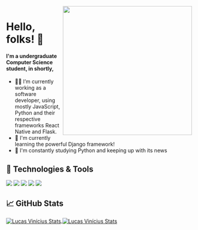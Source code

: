 <img src="https://camo.githubusercontent.com/63371d36886ee658f5a97401f393e1ab1684b2fd3de674b8f5efc7d410b2a3d0/68747470733a2f2f6d656469612e67697068792e636f6d2f6d656469612f57556c706c634d704f43456d5447427442572f67697068792e676966" width="350px" align="right">

# Hello, folks! 👋

#### I'm a undergraduate Computer Science student, in shortly,

- 👨‍💻 I’m currently working as a software developer, using mostly JavaScript, Python and their respective frameworks React Native and Flask.
- 🌱 I'm currently learning the powerful Django framework!
- 🐍 I'm constantly studying Python and keeping up with its news

## 🔧 Technologies & Tools

![](https://img.shields.io/badge/OS-Windows-informational?style=flat&logo=windows&logoColor=white&color=2bbc8a)
![](https://img.shields.io/badge/Editor-VSCode-informational?style=flat&logo=intellij-idea&logoColor=white&color=2bbc8a)
![](https://img.shields.io/badge/Code-Python-informational?style=flat&logo=python&logoColor=white&color=2bbc8a)
![](https://img.shields.io/badge/Code-JavaScript-informational?style=flat&logo=javascript&logoColor=white&color=2bbc8a)
![](https://img.shields.io/badge/Tools-Docker-informational?style=flat&logo=docker&logoColor=white&color=2bbc8a)

## 📈 GitHub Stats

<a href="https://github.com/lucasviinic/lucasviinic">
    <img align="center" src="https://github-readme-stats.vercel.app/api/top-langs/?username=lucasviinic&hide=java,html,tex&title_color=ffffff&text_color=c9cacc&icon_color=2bbc8a&bg_color=1d1f21&langs_count=3" alt="Lucas Vinícius Stats" />
</a>
<a href="https://github.com/lucasviinic/lucasviinic">
  <img align="center" src="https://github-readme-stats.vercel.app/api?username=lucasviinic&show_icons=true&line_height=27&count_private=true&title_color=ffffff&text_color=c9cacc&icon_color=2bbc8a&bg_color=1d1f21" alt="Lucas Vinícius Stats" />
</a>

<!-- Apresentação em construção 🤫 -->
